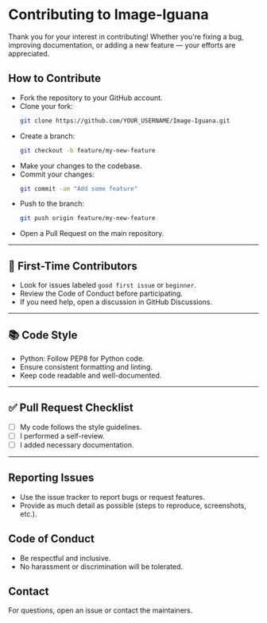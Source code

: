 # Contributing to Image-Iguana

Thank you for your interest in contributing! Whether you're fixing a bug, improving documentation, or adding a new feature — your efforts are appreciated.

## How to Contribute
- Fork the repository to your GitHub account.
- Clone your fork:
  ```bash
  git clone https://github.com/YOUR_USERNAME/Image-Iguana.git
  ```
- Create a branch:
  ```bash
  git checkout -b feature/my-new-feature
  ```
- Make your changes to the codebase.
- Commit your changes:
  ```bash
  git commit -am "Add some feature"
  ```
- Push to the branch:
  ```bash
  git push origin feature/my-new-feature
  ```
- Open a Pull Request on the main repository.

---

## 🌱 First-Time Contributors
- Look for issues labeled `good first issue` or `beginner`.
- Review the Code of Conduct before participating.
- If you need help, open a discussion in GitHub Discussions.

---

## 📚 Code Style
- Python: Follow PEP8 for Python code.
- Ensure consistent formatting and linting.
- Keep code readable and well-documented.

---

## ✅ Pull Request Checklist
- [ ] My code follows the style guidelines.
- [ ] I performed a self-review.
- [ ] I added necessary documentation.

---

## Reporting Issues
- Use the issue tracker to report bugs or request features.
- Provide as much detail as possible (steps to reproduce, screenshots, etc.).

## Code of Conduct
- Be respectful and inclusive.
- No harassment or discrimination will be tolerated.

## Contact
For questions, open an issue or contact the maintainers.
